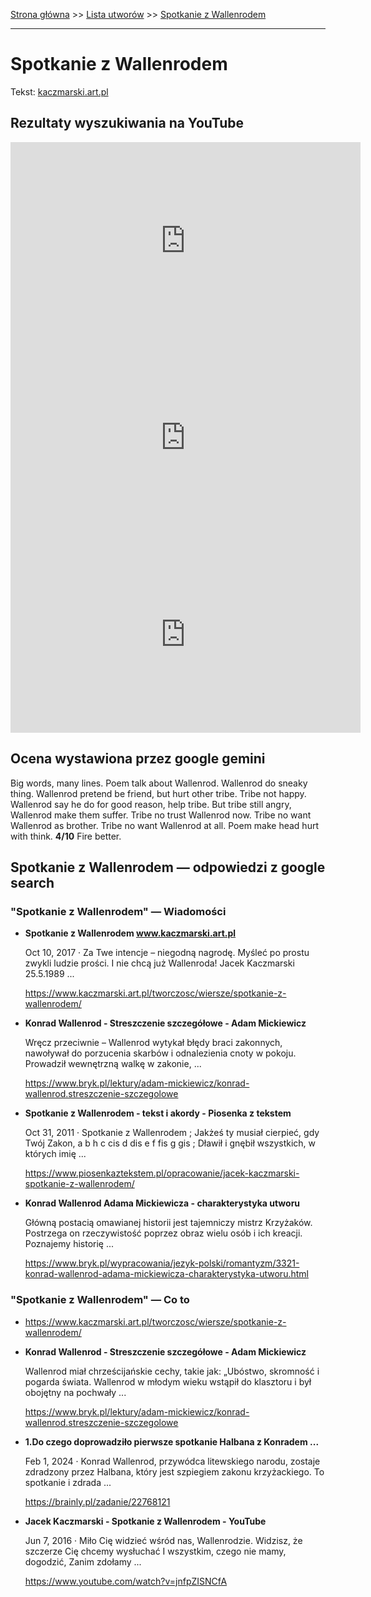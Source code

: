 [Strona główna](../index.md) >> [Lista utworów](../list.md) >> [Spotkanie z Wallenrodem](554.md)

---

# Spotkanie z Wallenrodem

Tekst: [kaczmarski.art.pl](https://www.kaczmarski.art.pl/tworczosc/wiersze/spotkanie-z-wallenrodem/)

## Rezultaty wyszukiwania na YouTube

<iframe width="560" height="315" src="https://www.youtube.com/embed/jnfpZISNCfA?si=IdontcarewhotheIRSsendsImnotpayingtaxes" title="YouTube video player" frameborder="0" allow="accelerometer; autoplay; clipboard-write; encrypted-media; gyroscope; picture-in-picture; web-share" referrerpolicy="strict-origin-when-cross-origin" allowfullscreen></iframe>

<iframe width="560" height="315" src="https://www.youtube.com/embed/NTNcxGVgn9I?si=IdontcarewhotheIRSsendsImnotpayingtaxes" title="YouTube video player" frameborder="0" allow="accelerometer; autoplay; clipboard-write; encrypted-media; gyroscope; picture-in-picture; web-share" referrerpolicy="strict-origin-when-cross-origin" allowfullscreen></iframe>

<iframe width="560" height="315" src="https://www.youtube.com/embed/tMnsE34fGTU?si=IdontcarewhotheIRSsendsImnotpayingtaxes" title="YouTube video player" frameborder="0" allow="accelerometer; autoplay; clipboard-write; encrypted-media; gyroscope; picture-in-picture; web-share" referrerpolicy="strict-origin-when-cross-origin" allowfullscreen></iframe>

## Ocena wystawiona przez google gemini

Big words, many lines. Poem talk about Wallenrod. Wallenrod do sneaky thing. Wallenrod pretend be friend, but hurt other tribe. Tribe not happy. Wallenrod say he do for good reason, help tribe. But tribe still angry, Wallenrod make them suffer. Tribe no trust Wallenrod now. Tribe no want Wallenrod as brother. Tribe no want Wallenrod at all. Poem make head hurt with think. **4/10** Fire better.


## Spotkanie z Wallenrodem — odpowiedzi z google search

### "Spotkanie z Wallenrodem" — Wiadomości

- **Spotkanie z Wallenrodem www.kaczmarski.art.pl**

    Oct 10, 2017  ·  Za Twe intencje – niegodną nagrodę. Myśleć po prostu zwykli ludzie prości. I nie chcą już Wallenroda! Jacek Kaczmarski 25.5.1989 ... 

   <https://www.kaczmarski.art.pl/tworczosc/wiersze/spotkanie-z-wallenrodem/>
- **Konrad Wallenrod - Streszczenie szczegółowe - Adam Mickiewicz**

    Wręcz przeciwnie – Wallenrod wytykał błędy braci zakonnych, nawoływał do porzucenia skarbów i odnalezienia cnoty w pokoju. Prowadził wewnętrzną walkę w zakonie, ... 

   <https://www.bryk.pl/lektury/adam-mickiewicz/konrad-wallenrod.streszczenie-szczegolowe>
- **Spotkanie z Wallenrodem - tekst i akordy - Piosenka z tekstem**

    Oct 31, 2011  ·  Spotkanie z Wallenrodem ; Jakżeś ty musiał cierpieć, gdy Twój Zakon, a b h c cis d dis e f fis g gis ; Dławił i gnębił wszystkich, w których imię ... 

   <https://www.piosenkaztekstem.pl/opracowanie/jacek-kaczmarski-spotkanie-z-wallenrodem/>
- **Konrad Wallenrod Adama Mickiewicza - charakterystyka utworu**

    Główną postacią omawianej historii jest tajemniczy mistrz Krzyżaków. Postrzega on rzeczywistość poprzez obraz wielu osób i ich kreacji. Poznajemy historię ... 

   <https://www.bryk.pl/wypracowania/jezyk-polski/romantyzm/3321-konrad-wallenrod-adama-mickiewicza-charakterystyka-utworu.html>

### "Spotkanie z Wallenrodem" — Co to

- <https://www.kaczmarski.art.pl/tworczosc/wiersze/spotkanie-z-wallenrodem/>
- **Konrad Wallenrod - Streszczenie szczegółowe - Adam Mickiewicz**

    Wallenrod miał chrześcijańskie cechy, takie jak: „Ubóstwo, skromność i pogarda świata. Wallenrod w młodym wieku wstąpił do klasztoru i był obojętny na pochwały ... 

   <https://www.bryk.pl/lektury/adam-mickiewicz/konrad-wallenrod.streszczenie-szczegolowe>
- **1.Do czego doprowadziło pierwsze spotkanie Halbana z Konradem ...**

    Feb 1, 2024  ·  Konrad Wallenrod, przywódca litewskiego narodu, zostaje zdradzony przez Halbana, który jest szpiegiem zakonu krzyżackiego. To spotkanie i zdrada ... 

   <https://brainly.pl/zadanie/22768121>
- **Jacek Kaczmarski - Spotkanie z Wallenrodem - YouTube**

    Jun 7, 2016  ·  Miło Cię widzieć wśród nas, Wallenrodzie. Widzisz, że szczerze Cię chcemy wysłuchać I wszystkim, czego nie mamy, dogodzić, Zanim zdołamy ... 

   <https://www.youtube.com/watch?v=jnfpZISNCfA>

